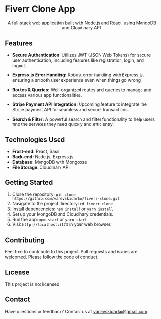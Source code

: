 
<h1>Fiverr Clone App</h1>

<p align="center">A full-stack web application built with Node.js and React, using MongoDB and Cloudinary API.</p>


## Features

- **Secure Authentication:** Utilizes JWT (JSON Web Tokens) for secure user authentication, including features like registration, login, and logout.

- **Express.js Error Handling:** Robust error handling with Express.js, ensuring a smooth user experience even when things go wrong.

- **Routes & Queries:** Well-organized routes and queries to manage and access various app functionalities.

- **Stripe Payment API Integration:** Upcoming feature to integrate the Stripe payment API for seamless and secure transactions.

- **Search & Filter:** A powerful search and filter functionality to help users find the services they need quickly and efficiently.

## Technologies Used

- **Front-end:** React, Sass
- **Back-end:** Node.js, Express.js
- **Database:** MongoDB with Mongoose
- **File Storage:** Cloudinary API

## Getting Started

1. Clone the repository: `git clone https://github.com/vanevskidarko/fiverr-clone.git`
2. Navigate to the project directory: `cd fiverr-clone`
3. Install dependencies: `npm install` or `yarn install`
4. Set up your MongoDB and Cloudinary credentials.
5. Run the app: `npm start` or `yarn start`
6. Visit `http://localhost:5173` in your web browser.

## Contributing

Feel free to contribute to this project. Pull requests and issues are welcomed. Please follow the code of conduct.

## License

This project is not licensed

## Contact

Have questions or feedback? Contact us at [vanevskidarko@gmail.com](mailto:vanevskidarko@gmail.com).
